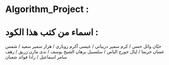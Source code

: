 # Algorithm_Project :
# اسماء من كتب هذا الكود :
حيّان وائل حسن /
كرم سمير دريباتي /
عيسى أكرم زوباري /
هزار سمير سعيد /
شمس غسان خريما /
ليال جورج الياس /
سلسبيل برهان الشيخ يوسف /
ندى مازن زريق /
رهف سامر اسماعيل /
رادا فوائد شعبان
